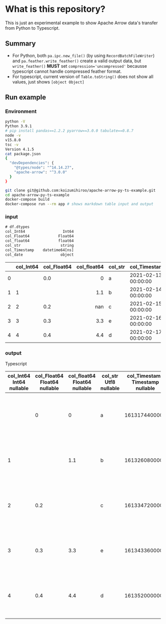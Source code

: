 # What is this repository?

This is just an experimental example to show Apache Arrow data's transfer from Python to Typescript.

## Summary

- For Python, both `pa.ipc.new_file()` (by using `RecordBatchFileWriter`) and `pa.feather.write_feather()` create a valid output data, but `write_feather()` **MUST** set `compression='uncompressed'` becausse typescript cannot handle compressed feather format.
- For typescript, current version of `Table.toString()` does not show all values, just shows `[object Object]`

## Run example

### Environment

```sh
python -V
Python 3.9.1
# pip install pandas==1.2.2 pyarrow==3.0.0 tabulate==0.8.7
node -v
v15.8.0
tsc -v
Version 4.1.5
cat package.json 
{
  "devDependencies": {
    "@types/node": "^14.14.27",
    "apache-arrow": "^3.0.0"
  }
}
```

```sh
git clone git@github.com:koizumihiroo/apache-arrow-py-ts-example.git
cd apache-arrow-py-ts-example
docker-compose build
docker-compose run --rm app # shows markdown table input and output
```

### input

```txt
# df.dtypes
col_Int64                 Int64
col_Float64             Float64
col_float64             float64
col_str                  string
col_Timestamp    datetime64[ns]
col_date                 object
```

|    | col_Int64   | col_Float64   |   col_float64 | col_str   | col_Timestamp       | col_date   |
|---:|:------------|:--------------|--------------:|:----------|:--------------------|:-----------|
|  0 | <NA>        | 0.0           |           0   | a         | 2021-02-13 00:00:00 | 2021-02-13 |
|  1 | 1           | <NA>          |           1.1 | b         | 2021-02-14 00:00:00 | 2021-02-14 |
|  2 | 2           | 0.2           |         nan   | c         | 2021-02-15 00:00:00 | 2021-02-15 |
|  3 | 3           | 0.3           |           3.3 | e         | 2021-02-16 00:00:00 | 2021-02-16 |
|  4 | 4           | 0.4           |           4.4 | d         | 2021-02-17 00:00:00 | 2021-02-17 |


### output

Typescript

|col_Int64<br>Int64<br>nullable | col_Float64<br>Float64<br>nullable | col_float64<br>Float64<br>nullable | col_str<br>Utf8<br>nullable | col_Timestamp<br>Timestamp<NANOSECOND><br>nullable | col_date<br>Date32<DAY><br>nullable|
| --- | --- | --- | --- | --- | --- |
| | 0 | 0 | a | 1613174400000 | Sat Feb 13 2021 00:00:00 GMT+0000 (Coordinated Universal Time)|
|1 |  | 1.1 | b | 1613260800000 | Sun Feb 14 2021 00:00:00 GMT+0000 (Coordinated Universal Time)|
|2 | 0.2 |  | c | 1613347200000 | Mon Feb 15 2021 00:00:00 GMT+0000 (Coordinated Universal Time)|
|3 | 0.3 | 3.3 | e | 1613433600000 | Tue Feb 16 2021 00:00:00 GMT+0000 (Coordinated Universal Time)|
|4 | 0.4 | 4.4 | d | 1613520000000 | Wed Feb 17 2021 00:00:00 GMT+0000 (Coordinated Universal Time)|


